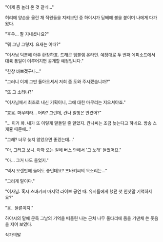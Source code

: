 "이제 좀 놀러 온 것 같네..." 

허리에 양손을 올린 채 직원들을 지켜보던 중 하야시가 담배에 불을 붙이며 나에게 다가 왔다. 

"후우... 잘 지내셨나요?" 

"뭐 그냥 그렇지. 요새는 어때?" 

"이사님 덕분에 아주 환장하죠. 드래곤 엠블렘 온라인. 예정대로 두 번째 에피소드에서 대륙 통일이 이루어지면 공개할 예정입니다." 

"한창 바쁘겠구나..." 

"그러니 이제 그만 돌아오셔서 저희 좀 도와 주시겠습니까?" 

"또 그 소리냐?" 

"이사님께서 최초로 내신 기획이니, 그에 대한 마무리는 지으셔야죠." 

"흐음. 마무리라... 어라? 그런데, 칸나 일행은 안왔어?" 

"... 이거 봐. 내가 또 이렇게 말돌릴 줄 알았지. 칸나씨는 조금 늦는다고 하네요. 방송 스케쥴 때문에..." 

"그래? 너무 늦지 않았으면 좋겠는데..." 

"아, 그러고 보니. 아까 오는 길에 버스 안에서 '그 노래' 들었어요." 

"아... 그거 나도 들었지." 

"역시 오랜만에 들어도 좋던데요? 츠바키씨의 목소리는..." 

"그러게 말이다." 

"이사님. 혹시 츠바키씨 마지막 라이브 공연 때. 유저들에게 했던 첫 인삿말 기억하세요?" 

"응.. 물론이지." 

하야시의 말에 문득 그날의 기억을 떠올린 나는 근처 나무 울타리에 몸을 기댄채 쓴 웃음을 지어 보였다.

작가의말